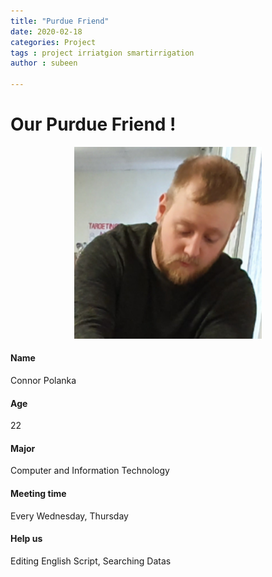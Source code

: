```yaml
---
title: "Purdue Friend"
date: 2020-02-18
categories: Project
tags : project irriatgion smartirrigation
author : subeen

---
```


# Our Purdue Friend !


<p align="center">
<img src="https://github.com/purdueblog/purdueblog.github.io/blob/master/assets/images/connor.png?raw=true" width="300" ></p>


#### Name

 Connor Polanka

#### Age

22

#### Major

Computer and Information Technology

#### Meeting time

Every Wednesday, Thursday

#### Help us

Editing English Script, Searching Datas
